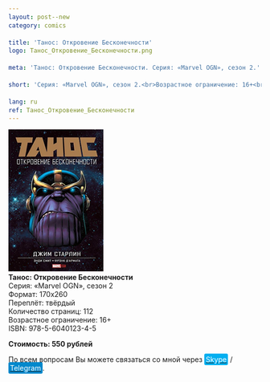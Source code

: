 ```yaml
---
layout: post--new
category: comics

title: 'Танос: Откровение Бесконечности'
logo: Танос_Откровение_Бесконечности.png

meta: 'Танос: Откровение Бесконечности. Серия: «Marvel OGN», сезон 2.'

short: 'Серия: «Marvel OGN», сезон 2.<br>Возрастное ограничение: 16+<br>ISBN: 978-5-6040123-4-5'

lang: ru
ref: Танос_Откровение_Бесконечности
---
```


<a data-fancybox="gallery" href="/img/comics/Танос_Откровение_Бесконечности.png"><img src="/img/comics/Танос_Откровение_Бесконечности.png" alt=""></a>  
**Танос: Откровение Бесконечности**  
Серия: «Marvel OGN», сезон 2  
Формат: 170х260  
Переплёт: твёрдый  
Количество страниц: 112  
Возрастное ограничение: 16+  
ISBN: 978-5-6040123-4-5

**Стоимость: 550 рублей**

По всем вопросам Вы можете связаться со мной через <a href="skype:chutkoy89?call" target="_blank"><span style="background-color:#00aff0; color:white; padding:3px; border-radius: 3px">Skype</span></a> / <a href="https://t.me/chutkoy" target="_blank"><span style="background-color:#0088cc; color:white; padding:3px; border-radius: 3px">Telegram</span></a>.
